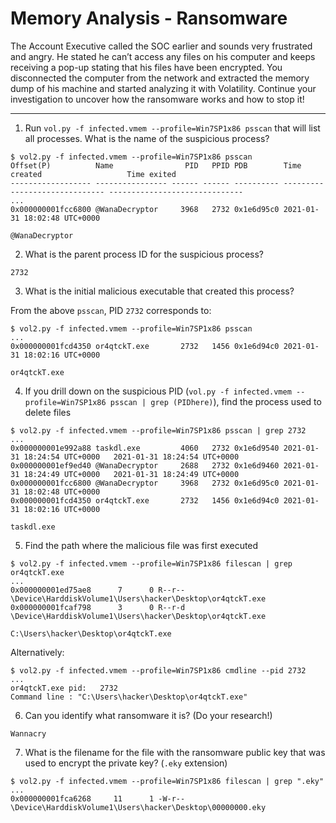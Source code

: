 # Memory Analysis - Ransomware

The Account Executive called the SOC earlier and sounds very frustrated and angry. He stated he can’t access any files on his computer and keeps receiving a pop-up stating that his files have been encrypted. You disconnected the computer from the network and extracted the memory dump of his machine and started analyzing it with Volatility. Continue your investigation to uncover how the ransomware works and how to stop it!

-----

1. Run `vol.py -f infected.vmem --profile=Win7SP1x86 psscan` that will list all processes. What is the name of the suspicious process?

```
$ vol2.py -f infected.vmem --profile=Win7SP1x86 psscan
Offset(P)          Name                PID   PPID PDB        Time created                   Time exited                   
------------------ ---------------- ------ ------ ---------- ------------------------------ ------------------------------
...
0x000000001fcc6800 @WanaDecryptor     3968   2732 0x1e6d95c0 2021-01-31 18:02:48 UTC+0000
```

```
@WanaDecryptor
```

2. What is the parent process ID for the suspicious process?

```
2732
```

3. What is the initial malicious executable that created this process?

From the above `psscan`, PID `2732` corresponds to:

```
$ vol2.py -f infected.vmem --profile=Win7SP1x86 psscan
...
0x000000001fcd4350 or4qtckT.exe       2732   1456 0x1e6d94c0 2021-01-31 18:02:16 UTC+0000
```

```
or4qtckT.exe
```

4. If you drill down on the suspicious PID (`vol.py -f infected.vmem --profile=Win7SP1x86 psscan | grep (PIDhere)`), find the process used to delete files

```
$ vol2.py -f infected.vmem --profile=Win7SP1x86 psscan | grep 2732
...
0x000000001e992a88 taskdl.exe         4060   2732 0x1e6d9540 2021-01-31 18:24:54 UTC+0000   2021-01-31 18:24:54 UTC+0000  
0x000000001ef9ed40 @WanaDecryptor     2688   2732 0x1e6d9460 2021-01-31 18:24:49 UTC+0000   2021-01-31 18:24:49 UTC+0000  
0x000000001fcc6800 @WanaDecryptor     3968   2732 0x1e6d95c0 2021-01-31 18:02:48 UTC+0000                                 
0x000000001fcd4350 or4qtckT.exe       2732   1456 0x1e6d94c0 2021-01-31 18:02:16 UTC+0000 
```

```
taskdl.exe
```

5. Find the path where the malicious file was first executed

```
$ vol2.py -f infected.vmem --profile=Win7SP1x86 filescan | grep or4qtckT.exe
...
0x000000001ed75ae8      7      0 R--r-- \Device\HarddiskVolume1\Users\hacker\Desktop\or4qtckT.exe
0x000000001fcaf798      3      0 R--r-d \Device\HarddiskVolume1\Users\hacker\Desktop\or4qtckT.exe
```

```
C:\Users\hacker\Desktop\or4qtckT.exe
```

Alternatively:

```
$ vol2.py -f infected.vmem --profile=Win7SP1x86 cmdline --pid 2732
...
or4qtckT.exe pid:   2732
Command line : "C:\Users\hacker\Desktop\or4qtckT.exe" 
```

6. Can you identify what ransomware it is? (Do your research!)

```
Wannacry
```

7. What is the filename for the file with the ransomware public key that was used to encrypt the private key? (`.eky` extension)

```
$ vol2.py -f infected.vmem --profile=Win7SP1x86 filescan | grep ".eky"
...
0x000000001fca6268     11      1 -W-r-- \Device\HarddiskVolume1\Users\hacker\Desktop\00000000.eky
```